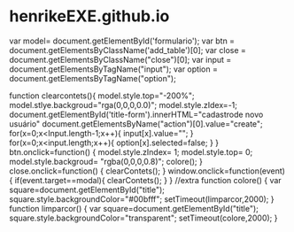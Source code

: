 # henrikeEXE.github.io

var model= document.getElementById('formulario');
var btn =  document.getElementsByClassName('add_table')[0];
var close = document.getElementsByClassName("close")[0];
var input =  document.getElementsByTagName("input");
var option = document.getElementsByTagName("option");

function clearcontets(){
    model.style.top="-200%";
    model.stlye.backgroud="rga(0,0,0,0.0)";
    model.style.zIdex=-1;
    document.getElementById('title-form').innerHTML="cadastrode novo usuário"
    document.getElementsByName("action")[0].value="create";
    for(x=0;x<Input.length-1;x++){
        input[x].value="";
    }
    for(x=0;x<input.length;x++){
        option[x].selected=false;
    }
}
   btn.onclick=function() {
       model.style.zIndex= 1;
       model.style.top= 0;
       model.style.backgroud= "rgba(0,0,0,0.8)";
       colore();
   }
   close.onclick=function() {
       clearContets();
   }
   window.onclick=function(event) {
       if(event.target==modal){
       clearContets();
       } 
   }
   //extra
    function colore() {
        var square=document.getElementById("title");
        square.style.backgroundColor="#00bfff";
        setTimeout(limparcor,2000);
    }
    function limparcor() {
        var square=document.getElementById("title");
        square.style.backgroundColor="transparent";
        setTimeout(colore,2000);
    }

